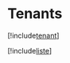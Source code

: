 # Tenants

[!include[tenant](tenants.tenant.autogen.md)]

[!include[liste](tenants.liste.autogen.md)]


















































































